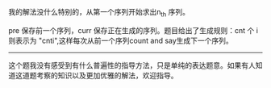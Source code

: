 我的解法没什么特别的，从第一个序列开始求出n<sub>th</sub> 序列。  
   
pre 保存前一个序列，curr 保存正在生成的序列。题目给出了生成规则：cnt 个 i 则表示为 "cnti",这样每次从前一个序列count and say生成下一个序列。  
  
***
这个题我没有感受到有什么普遍性的指导方法，只是单纯的表达题意。如果有人知道这道题考察的知识以及更加优雅的解法，欢迎指导。
